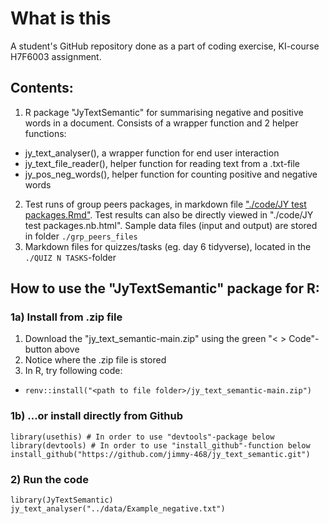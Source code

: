 # What is this
A student's GitHub repository done as a part of coding exercise, KI-course H7F6003 assignment. 

## Contents:
1. R package "JyTextSemantic" for summarising negative and positive words in a document. Consists of a wrapper function and 2 helper functions:
  + jy_text_analyser(), a wrapper function for end user interaction
  + jy_text_file_reader(), helper function for reading text from a .txt-file
  + jy_pos_neg_words(), helper function for counting positive and negative words
2. Test runs of group peers packages, in markdown file ["./code/JY test packages.Rmd"](https://github.com/jimmy-468/jy_text_semantic/blob/main/code/JY%20tests%20packages.Rmd). Test results can also be directly viewed in "./code/JY test packages.nb.html". Sample data files (input and output) are stored in folder ```./grp_peers_files```
3. Markdown files for quizzes/tasks (eg. day 6 tidyverse), located in the ```./QUIZ N TASKS```-folder


## How to use the "JyTextSemantic" package for R:

### 1a) Install from .zip file
1. Download the "jy_text_semantic-main.zip" using the green "< > Code"-button above
2. Notice where the .zip file is stored
3. In R, try following code:
  + ```renv::install("<path to file folder>/jy_text_semantic-main.zip")```

### 1b) ...or install directly from Github
```library(usethis) # In order to use "devtools"-package below```
```library(devtools) # In order to use "install_github"-function below```  
```install_github("https://github.com/jimmy-468/jy_text_semantic.git")```

### 2) Run the code
```library(JyTextSemantic)```  
```jy_text_analyser("../data/Example_negative.txt")```
